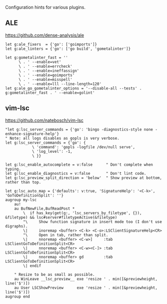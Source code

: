 Configuration hints for various plugins.

ALE
---

https://github.com/dense-analysis/ale

    let g:ale_fixers  = {'go': ['goimports']}
    let g:ale_linters = {'go': ['go build', 'gometalinter']}

    let g:gometalinter_fast = ''
          \ . ' --enable=vet'
          \ . ' --enable=errcheck'
          \ . ' --enable=ineffassign'
          \ . ' --enable=goimports'
          \ . ' --enable=misspell'
          \ . ' --enable=lll --line-length=120'
    let g:ale_go_gometalinter_options = '--disable-all --tests' . g:gometalinter_fast . ' --enable=golint'


vim-lsc
-------

https://github.com/natebosch/vim-lsc

    "let g:lsc_server_commands = {'go': 'bingo -diagnostics-style none -enhance-signature-help'}
    " Note: all logs disables as gopls is very verbose.
    let g:lsc_server_commands = {'go': {
                \ 'command': 'gopls -logfile /dev/null serve',
                \ 'log_level': -1,
                \ }}

    let g:lsc_enable_autocomplete = v:false      " Don't complete when typing.
    let g:lsc_enable_diagnostics = v:false       " Don't lint code.
    let g:lsc_preview_split_direction = 'below'  " Show preview at bottom, rather than top.

    let g:lsc_auto_map = {'defaults': v:true, 'SignatureHelp': '<C-k>', 'GoToDefinitionSplit': ''}
    augroup my-lsc
        au!
        au BufNewFile,BufReadPost *
            \  if has_key(get(g:, 'lsc_servers_by_filetype', {}), &filetype) && lsc#server#filetypeActive(&filetype)
            "\     Show function signature in insert mode too (I don't use digraphs).
            \|     inoremap <buffer> <C-k> <C-o>:LSClientSignatureHelp<CR>
            "\     Open in tab, rather than split.
            \|     nnoremap <buffer> <C-w>]     :tab LSClientGoToDefinitionSplit<CR>
            \|     nnoremap <buffer> <C-w><C-]> :tab LSClientGoToDefinitionSplit<CR>
            \|     nnoremap <buffer> gd         :tab LSClientGoToDefinitionSplit<CR>
            \| endif

        " Resize to be as small as possible.
        au WinLeave __lsc_preview__ exe 'resize ' . min([&previewheight, line('$')])
        au User LSCShowPreview      exe 'resize ' . min([&previewheight, line('$')])
    augroup end
